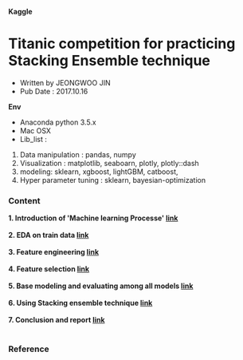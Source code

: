 **Kaggle**
# Titanic competition for practicing Stacking Ensemble technique
* Written by JEONGWOO JIN
* Pub Date : 2017.10.16

**Env**
* Anaconda python 3.5.x
* Mac OSX
* Lib_list : 
1. Data manipulation : pandas, numpy
2. Visualization : matplotlib, seaboarn, plotly, plotly::dash
3. modeling: sklearn, xgboost, lightGBM, catboost,
4. Hyper parameter tuning : sklearn, bayesian-optimization

### Content 

**1. Introduction of 'Machine learning Processe' [link]()**<br/><br/>
**2. EDA on train data [link]()**<br/><br/>
**3. Feature engineering [link]()**<br/><br/>
**4. Feature selection [link]()**<br/><br/>
**5. Base modeling and evaluating among all models [link]()**<br/><br/>
**6. Using Stacking ensemble technique [link]()**<br/><br/>
**7. Conclusion and report [link]()**<br/><br/>

### Reference
